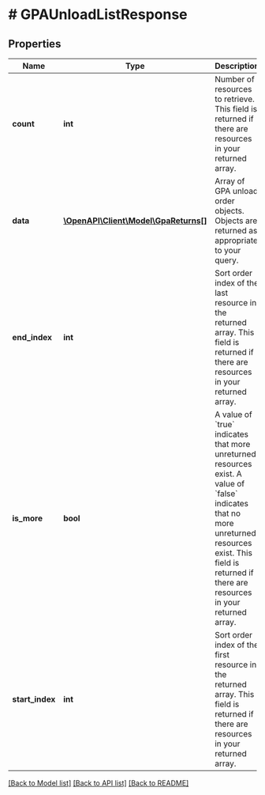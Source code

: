 # # GPAUnloadListResponse

## Properties

Name | Type | Description | Notes
------------ | ------------- | ------------- | -------------
**count** | **int** | Number of resources to retrieve.  This field is returned if there are resources in your returned array. | [optional]
**data** | [**\OpenAPI\Client\Model\GpaReturns[]**](GpaReturns.md) | Array of GPA unload order objects.  Objects are returned as appropriate to your query. | [optional]
**end_index** | **int** | Sort order index of the last resource in the returned array.  This field is returned if there are resources in your returned array. | [optional]
**is_more** | **bool** | A value of &#x60;true&#x60; indicates that more unreturned resources exist. A value of &#x60;false&#x60; indicates that no more unreturned resources exist.  This field is returned if there are resources in your returned array. | [optional] [default to false]
**start_index** | **int** | Sort order index of the first resource in the returned array.  This field is returned if there are resources in your returned array. | [optional]

[[Back to Model list]](../../README.md#models) [[Back to API list]](../../README.md#endpoints) [[Back to README]](../../README.md)
